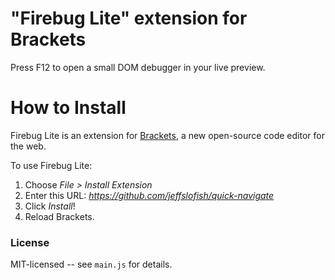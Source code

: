 "Firebug Lite" extension for Brackets
========================================
Press F12 to open a small DOM debugger in your live preview.


How to Install
==============
Firebug Lite is an extension for [Brackets](https://github.com/adobe/brackets/), a new open-source code editor for the web.

To use Firebug Lite:

1. Choose _File > Install Extension_
2. Enter this URL: _https://github.com/jeffslofish/quick-navigate_
3. Click _Install_!
4. Reload Brackets.

### License
MIT-licensed -- see `main.js` for details.

